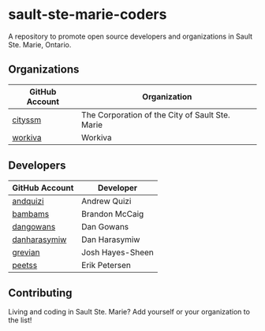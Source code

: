 # sault-ste-marie-coders

A repository to promote open source developers and organizations in Sault Ste. Marie, Ontario.


## Organizations

| GitHub Account | Organization |
| -------------- | ------------ |
| [cityssm](https://github.com/cityssm) | The Corporation of the City of Sault Ste. Marie |
| [workiva](https://github.com/Workiva) | Workiva |

## Developers

| GitHub Account | Developer |
| -------------- | ------------ |
| [andquizi](https://github.com/andquizi) | Andrew Quizi |
| [bambams](https://github.com/bambams) | Brandon McCaig |
| [dangowans](https://github.com/dangowans) | Dan Gowans |
| [danharasymiw](https://github.com/danharasymiw) | Dan Harasymiw |
| [grevian](https://github.com/grevian) | Josh Hayes-Sheen |
| [peetss](https://github.com/peetss) | Erik Petersen |

## Contributing

Living and coding in Sault Ste. Marie?  Add yourself or your organization to the list!
